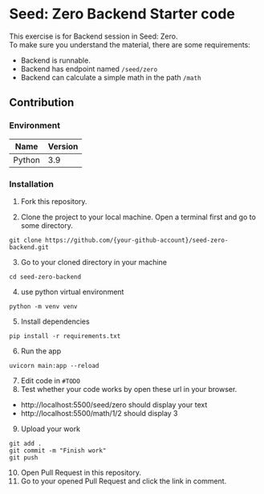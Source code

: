 # Seed: Zero Backend Starter code
This exercise is for Backend session in Seed: Zero.   
To make sure you understand the material, there are some requirements:
- Backend is runnable.
- Backend has endpoint named `/seed/zero`
- Backend can calculate a simple math in the path `/math`

## Contribution
### Environment
| Name | Version |
|------|---------|
| Python | 3.9 |

### Installation
1. Fork this repository.

2. Clone the project to your local machine. Open a terminal first and go to some directory.
```
git clone https://github.com/{your-github-account}/seed-zero-backend.git
```
3. Go to your cloned directory in your machine
```
cd seed-zero-backend
```
4. use python virtual environment
```
python -m venv venv
```
5. Install dependencies
```
pip install -r requirements.txt
```
6. Run the app
```
uvicorn main:app --reload
```
7. Edit code in `#TODO`
8. Test whether your code works by open these url in your browser.
- http://localhost:5500/seed/zero should display your text
- http://localhost:5500/math/1/2 should display 3
9. Upload your work
```
git add .
git commit -m "Finish work"
git push
```
10. Open Pull Request in this repository.
11. Go to your opened Pull Request and click the link in comment.
